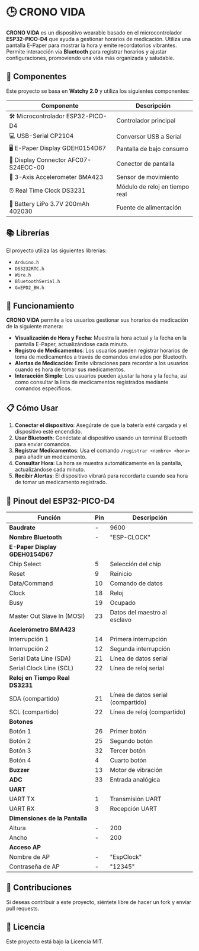 # 🕒 CRONO VIDA

**CRONO VIDA** es un dispositivo wearable basado en el microcontrolador **ESP32-PICO-D4** que ayuda a gestionar horarios de medicación. Utiliza una pantalla E-Paper para mostrar la hora y emite recordatorios vibrantes. Permite interacción vía **Bluetooth** para registrar horarios y ajustar configuraciones, promoviendo una vida más organizada y saludable.

## 🔧 Componentes

Este proyecto se basa en **Watchy 2.0** y utiliza los siguientes componentes:

| Componente                               | Descripción                        |
|------------------------------------------|------------------------------------|
| 🛠️ Microcontrolador ESP32-PICO-D4       | Controlador principal              |
| 💻 USB-Serial CP2104                    | Conversor USB a Serial             |
| 🖥️ E-Paper Display GDEH0154D67         | Pantalla de bajo consumo           |
| 🔌 Display Connector AFC07-S24ECC-00    | Conector de pantalla               |
| 📏 3-Axis Accelerometer BMA423          | Sensor de movimiento                |
| ⏰ Real Time Clock DS3231                | Módulo de reloj en tiempo real    |
| 🔋 Battery LiPo 3.7V 200mAh 402030      | Fuente de alimentación             |

## 📚 Librerías

El proyecto utiliza las siguientes librerías:

- `Arduino.h`
- `DS3232RTC.h`
- `Wire.h`
- `BluetoothSerial.h`
- `GxEPD2_BW.h`

## 🚀 Funcionamiento

**CRONO VIDA** permite a los usuarios gestionar sus horarios de medicación de la siguiente manera:

- **Visualización de Hora y Fecha**: Muestra la hora actual y la fecha en la pantalla E-Paper, actualizándose cada minuto.
- **Registro de Medicamentos**: Los usuarios pueden registrar horarios de toma de medicamentos a través de comandos enviados por Bluetooth.
- **Alertas de Medicación**: Emite vibraciones para recordar a los usuarios cuando es hora de tomar sus medicamentos.
- **Interacción Simple**: Los usuarios pueden ajustar la hora y la fecha, así como consultar la lista de medicamentos registrados mediante comandos específicos.

## 📋 Cómo Usar

1. **Conectar el dispositivo**: Asegúrate de que la batería esté cargada y el dispositivo esté encendido.
2. **Usar Bluetooth**: Conéctate al dispositivo usando un terminal Bluetooth para enviar comandos.
3. **Registrar Medicamentos**: Usa el comando `/registrar <nombre> <hora>` para añadir un medicamento.
4. **Consultar Hora**: La hora se muestra automáticamente en la pantalla, actualizándose cada minuto.
5. **Recibir Alertas**: El dispositivo vibrará para recordarte cuando sea hora de tomar un medicamento registrado.

## 📍 Pinout del ESP32-PICO-D4

| Función                          | Pin  | Descripción                           |
|----------------------------------|------|---------------------------------------|
| **Baudrate**                     | -    | 9600                                  |
| **Nombre Bluetooth**             | -    | "ESP-CLOCK"                           |
| **E-Paper Display GDEH0154D67** |      |                                       |
| Chip Select                      | 5    | Selección del chip                    |
| Reset                            | 9    | Reinicio                              |
| Data/Command                     | 10   | Comando de datos                      |
| Clock                            | 18   | Reloj                                 |
| Busy                             | 19   | Ocupado                               |
| Master Out Slave In (MOSI)      | 23   | Datos del maestro al esclavo          |
| **Acelerómetro BMA423**         |      |                                       |
| Interrupción 1                   | 14   | Primera interrupción                  |
| Interrupción 2                   | 12   | Segunda interrupción                  |
| Serial Data Line (SDA)          | 21   | Línea de datos serial                 |
| Serial Clock Line (SCL)         | 22   | Línea de reloj serial                 |
| **Reloj en Tiempo Real DS3231** |      |                                       |
| SDA (compartido)                | 21   | Línea de datos serial (compartido)   |
| SCL (compartido)                | 22   | Línea de reloj (compartido)          |
| **Botones**                     |      |                                       |
| Botón 1                          | 26   | Primer botón                          |
| Botón 2                          | 25   | Segundo botón                         |
| Botón 3                          | 32   | Tercer botón                          |
| Botón 4                          | 4    | Cuarto botón                          |
| **Buzzer**                       | 13   | Motor de vibración                   |
| **ADC**                          | 33   | Entrada analógica                     |
| **UART**                         |      |                                       |
| UART TX                          | 1    | Transmisión UART                      |
| UART RX                          | 3    | Recepción UART                        |
| **Dimensiones de la Pantalla**  |      |                                       |
| Altura                           | -    | 200                                   |
| Ancho                            | -    | 200                                   |
| **Acceso AP**                    |      |                                       |
| Nombre de AP                     | -    | "EspClock"                            |
| Contraseña de AP                 | -    | "12345"                               |

## 🤝 Contribuciones

Si deseas contribuir a este proyecto, siéntete libre de hacer un fork y enviar pull requests.

## 📄 Licencia

Este proyecto está bajo la Licencia MIT.
